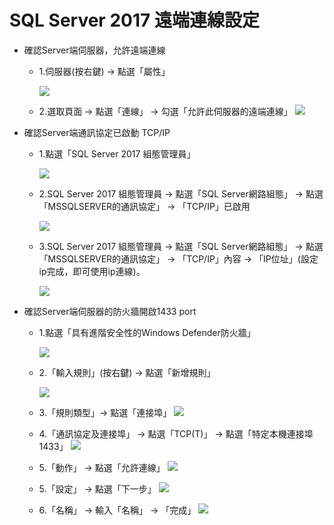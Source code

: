 <h1>SQL Server 2017 遠端連線設定</h1>

*   確認Server端伺服器，允許遠端連線

    * 1.伺服器(按右鍵) → 點選「屬性」
    
      ![](https://yijinwu1.github.io/SQL/images/remote1.PNG)
      
    * 2.選取頁面 → 點選「連線」 → 勾選「允許此伺服器的遠端連線」
      ![](https://yijinwu1.github.io/SQL/images/remote2.PNG)      
      
*   確認Server端通訊協定已啟動 TCP/IP

    * 1.點選「SQL Server 2017 組態管理員」
    
      ![](https://yijinwu1.github.io/SQL/images/remote3.PNG)
      
    * 2.SQL Server 2017 組態管理員 → 點選「SQL Server網路組態」 → 點選「MSSQLSERVER的通訊協定」 → 「TCP/IP」已啟用
    
      ![](https://yijinwu1.github.io/SQL/images/remote4.PNG)  
      
    * 3.SQL Server 2017 組態管理員 → 點選「SQL Server網路組態」 → 點選「MSSQLSERVER的通訊協定」 → 「TCP/IP」內容 → 「IP位址」(設定ip完成，即可使用ip連線)。
    
      ![](https://yijinwu1.github.io/SQL/images/remote4_1.PNG)
      
*   確認Server端伺服器的防火牆開啟1433 port

    * 1.點選「具有進階安全性的Windows Defender防火牆」
    
      ![](https://yijinwu1.github.io/SQL/images/remote5.PNG)
      
    * 2.「輸入規則」(按右鍵) → 點選「新增規則」 
    
      ![](https://yijinwu1.github.io/SQL/images/remote6.PNG)    
      
    * 3.「規則類型」→ 點選「連接埠」 
      ![](https://yijinwu1.github.io/SQL/images/remote7.PNG)  

    * 4.「通訊協定及連接埠」 → 點選「TCP(T)」 → 點選「特定本機連接埠 1433」 
      ![](https://yijinwu1.github.io/SQL/images/remote8.PNG)
      
    * 5.「動作」 → 點選「允許連線」
      ![](https://yijinwu1.github.io/SQL/images/remote9.PNG)
      
    * 5.「設定」 → 點選「下一步」
      ![](https://yijinwu1.github.io/SQL/images/remote10.PNG)
      
    * 6.「名稱」 → 輸入「名稱」 → 「完成」
      ![](https://yijinwu1.github.io/SQL/images/remote11.PNG)      
